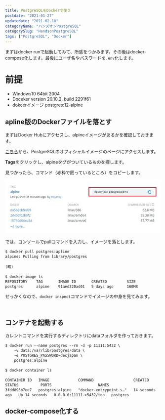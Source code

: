 ```yaml
---
title: PostgreSQLをDockerで使う
postdate: "2021-01-27"
updatedate: "2021-02-18"
categoryName: "ハンズオンPostgreSQL"
categorySlug: "HandsonPostgreSQL"
tags: ["PostgreSQL", "Docker"]
---
```


まずはdocker runで起動してみて、所感をつかみます。その後はdocker-compose化します。最後にユーザ名やパスワードを`.env`化します。

# 前提

 - Windows10 64bit 2004
 - Doceker version 20.10.2, build 2291f61
 - dokcerイメージ postgres:12-alpine

## apline版のDockerファイルを落とす

まずはDocker Hubにアクセスし、alpineイメージがあるかを確認しておきます。

[こちら](https://hub.docker.com/_/postgres)から、PostgreSQLのオフィシャルイメージのページにアクセスします。

**Tags**をクリックし、alpineタグがついているものを探します。

見つかったら、コマンド（赤枠で囲っているところ）をコピーします。

![](./images/image01.jpg)

では、コンソールでpullコマンドを入力し、イメージを落とします。

```shell
$ docker pull postgres:apline
alpine: Pulling from library/postgres

(略)

$ docker image ls
REPOSITORY    TAG       IMAGE ID       CREATED         SIZE
postgres      alpine    91aed320ad01   5 days ago      160MB
```

せっかくなので、`docker inspect`コマンドでイメージの中身を見てみます。

```shell


```

## コンテナを起動する

カレントコマンドを実行するディレクトリにdataフォルダを作っておきます。


```shell
$ docker run --name postgres --rm -d -p 11111:5432 \
    -v data:/var/lib/postgres/data \
    -e POSTGRES_PASSWORD=decjapan \
    postgres:alpine

$ docker container ls

CONTAINER ID   IMAGE             COMMAND                  CREATED          STATUS          PORTS                     NAMES
3fdd895b7ee7   postgres:alpine   "docker-entrypoint.s…"   14 seconds ago   Up 14 seconds   0.0.0.0:11111->5432/tcp   postgres
```



## docker-compose化する
